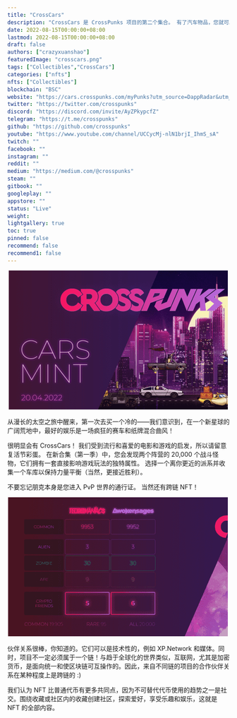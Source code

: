 ```yaml
---
title: "CrossCars"
description: "CrossCars 是 CrossPunks 项目的第二个集合。 有了汽车物品，您就可以参加即将到来的赚钱游戏和分数战！"
date: 2022-08-15T00:00:00+08:00
lastmod: 2022-08-15T00:00:00+08:00
draft: false
authors: ["crazyxuanshao"]
featuredImage: "crosscars.png"
tags: ["Collectibles","CrossCars"]
categories: ["nfts"]
nfts: ["Collectibles"]
blockchain: "BSC"
website: "https://cars.crosspunks.com/myPunks?utm_source=DappRadar&utm_medium=deeplink&utm_campaign=visit-website"
twitter: "https://twitter.com/crosspunks"
discord: "https://discord.com/invite/AyZPkypcfZ"
telegram: "https://t.me/crosspunks"
github: "https://github.com/crosspunks"
youtube: "https://www.youtube.com/channel/UCCycMj-nlN1brjI_IhmS_sA"
twitch: ""
facebook: ""
instagram: ""
reddit: ""
medium: "https://medium.com/@crosspunks"
steam: ""
gitbook: ""
googleplay: ""
appstore: ""
status: "Live"
weight: 
lightgallery: true
toc: true
pinned: false
recommend: false
recommend1: false
---
```


![dianbf](dianbf.png)

<p>从漫长的太空之旅中醒来，第一次去买一个冷的——我们意识到，在一个新星球的广阔荒地中，最好的娱乐是一场疯狂的赛车和纸牌混合曲风！</p>
<p>很明显会有 CrossCars！ 我们受到流行和喜爱的电影和游戏的启发，所以请留意复活节彩蛋。 在新合集（第一季）中，您会发现两个阵营的 20,000 个战斗怪物，它们拥有一套直接影响游戏玩法的独特属性。 选择一个离你更近的派系并收集一个车库以保持力量平衡（当然，更接近胜利）。</p>
<p>不要忘记朋克本身是您进入 PvP 世界的通行证。 当然还有跨链 NFT！</p>

![nfsdinf](nfsdinf.png)

伙伴关系很棒，你知道的。它们可以是技术性的，例如 XP.Network 和媒体。同时，项目不一定必须属于一个链！与趋于全球化的世界类似，互联网，尤其是加密货币，是面向统一和使区块链可互操作的。因此，来自不同链的项目的合作伙伴关系在某种程度上是跨链的 :)

我们认为 NFT 比普通代币有更多共同点，因为不可替代代币使用的趋势之一是社交。围绕收藏或社区内的收藏创建社区，探索爱好，享受乐趣和娱乐，这就是 NFT 的全部内容。

